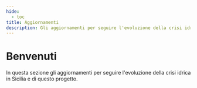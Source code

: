 ```yaml
---
hide:
  - toc
title: Aggiornamenti
description: Gli aggiornamenti per seguire l'evoluzione della crisi idrica in Sicilia e di questo progetto
---
```


# Benvenuti

In questa sezione gli aggiornamenti per seguire l'evoluzione della crisi idrica in Sicilia e di questo progetto.
